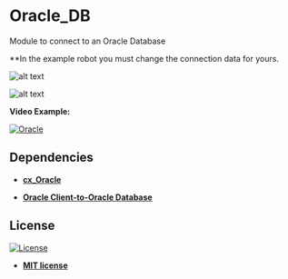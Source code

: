 # Oracle_DB
 Module to connect to an Oracle Database

**In the example robot you must change the connection data for yours.


![alt text](https://raw.githubusercontent.com/rocketbot-cl/Oracle_DB/master/example/oracle1.png)

![alt text](https://raw.githubusercontent.com/rocketbot-cl/Oracle_DB/master/example/oracle2.png)

<strong>Video Example:</strong>

[![Oracle](https://img.youtube.com/vi/zuvqTOeE_gk/0.jpg)](https://www.youtube.com/watch?v=zuvqTOeE_gk "Oracle")


<h2>Dependencies</h2>

<ul>
  <li>
    <strong>
      <a href="https://pypi.org/project/cx-Oracle/">cx_Oracle</a>
    </strong> 
  </li>  
</ul>  

<ul>
  <li>
    <strong>
      <a href="https://www.oracle.com/database/technologies/instant-client/winx64-64-downloads.html">Oracle Client-to-Oracle Database </a>
    </strong> 
  </li>  
</ul>  

<h2>License</h2>

<p><a href="http://badges.mit-license.org" rel="nofollow"><img src="https://camo.githubusercontent.com/107590fac8cbd65071396bb4d04040f76cde5bde/687474703a2f2f696d672e736869656c64732e696f2f3a6c6963656e73652d6d69742d626c75652e7376673f7374796c653d666c61742d737175617265" alt="License" data-canonical-src="http://img.shields.io/:license-mit-blue.svg?style=flat-square" style="max-width:100%;"></a></p>

<ul>
  <li><strong><a href="http://opensource.org/licenses/mit-license.php" rel="nofollow">MIT license</a></strong></li>
</ul>  
